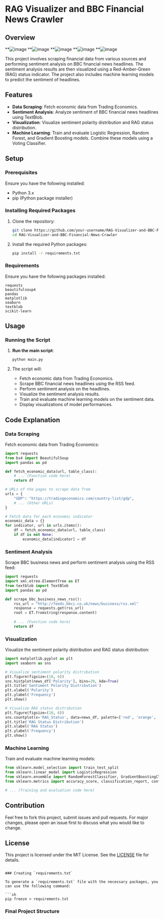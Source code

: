 
# RAG Visualizer and BBC Financial News Crawler

## Overview
**![image](https://github.com/user-attachments/assets/9d352cb7-7036-44ff-8f3e-e7f343fce2e9)
**![image](https://github.com/user-attachments/assets/1d50fe96-3163-4b5e-a8eb-7ec4c0886cbe)
**![image](https://github.com/user-attachments/assets/f8bb177c-1590-4256-b786-88373e47b50c)
**![image](https://github.com/user-attachments/assets/762f447f-69ef-4cbf-95eb-75759613c0fc)
**![image](https://github.com/user-attachments/assets/691b2b20-59e6-47c0-9596-6542a2778e4f)

This project involves scraping financial data from various sources and performing sentiment analysis on BBC financial news headlines. The sentiment analysis results are then visualized using a Red-Amber-Green (RAG) status indicator. The project also includes machine learning models to predict the sentiment of headlines.

## Features

- **Data Scraping**: Fetch economic data from Trading Economics.
- **Sentiment Analysis**: Analyze sentiment of BBC financial news headlines using TextBlob.
- **Visualization**: Visualize sentiment polarity distribution and RAG status distribution.
- **Machine Learning**: Train and evaluate Logistic Regression, Random Forest, and Gradient Boosting models. Combine these models using a Voting Classifier.

## Setup

### Prerequisites

Ensure you have the following installed:
- Python 3.x
- pip (Python package installer)

### Installing Required Packages

1. Clone the repository:

    ```sh
    git clone https://github.com/your-username/RAG-Visualizer-and-BBC-Financial-News-Crawler.git
    cd RAG-Visualizer-and-BBC-Financial-News-Crawler
    ```

2. Install the required Python packages:

    ```sh
    pip install -r requirements.txt
    ```

### Requirements

Ensure you have the following packages installed:

```plaintext
requests
beautifulsoup4
pandas
matplotlib
seaborn
textblob
scikit-learn
```

## Usage

### Running the Script

1. **Run the main script**:

    ```sh
    python main.py
    ```

2. The script will:
    - Fetch economic data from Trading Economics.
    - Scrape BBC financial news headlines using the RSS feed.
    - Perform sentiment analysis on the headlines.
    - Visualize the sentiment analysis results.
    - Train and evaluate machine learning models on the sentiment data.
    - Display visualizations of model performances.

## Code Explanation

### Data Scraping

Fetch economic data from Trading Economics:

```python
import requests
from bs4 import BeautifulSoup
import pandas as pd

def fetch_economic_data(url, table_class):
    # ... (Function code here)
    return df

# URLs of the pages to scrape data from
urls = {
    "GDP": "https://tradingeconomics.com/country-list/gdp",
    # ... (Other URLs)
}

# Fetch data for each economic indicator
economic_data = {}
for indicator, url in urls.items():
    df = fetch_economic_data(url, table_class)
    if df is not None:
        economic_data[indicator] = df
```

### Sentiment Analysis

Scrape BBC business news and perform sentiment analysis using the RSS feed:

```python
import requests
import xml.etree.ElementTree as ET
from textblob import TextBlob
import pandas as pd

def scrape_bbc_business_news_rss():
    rss_url = "http://feeds.bbci.co.uk/news/business/rss.xml"
    response = requests.get(rss_url)
    root = ET.fromstring(response.content)
    
    # ... (Function code here)
    return df
```

### Visualization

Visualize the sentiment polarity distribution and RAG status distribution:

```python
import matplotlib.pyplot as plt
import seaborn as sns

# Visualize sentiment polarity distribution
plt.figure(figsize=(10, 6))
sns.histplot(news_df['Polarity'], bins=20, kde=True)
plt.title('Sentiment Polarity Distribution')
plt.xlabel('Polarity')
plt.ylabel('Frequency')
plt.show()

# Visualize RAG status distribution
plt.figure(figsize=(10, 6))
sns.countplot(x='RAG_Status', data=news_df, palette=['red', 'orange', 'green'])
plt.title('RAG Status Distribution')
plt.xlabel('RAG Status')
plt.ylabel('Frequency')
plt.show()
```

### Machine Learning

Train and evaluate machine learning models:

```python
from sklearn.model_selection import train_test_split
from sklearn.linear_model import LogisticRegression
from sklearn.ensemble import RandomForestClassifier, GradientBoostingClassifier, VotingClassifier
from sklearn.metrics import accuracy_score, classification_report, confusion_matrix

# ... (Training and evaluation code here)
```

## Contribution

Feel free to fork this project, submit issues and pull requests. For major changes, please open an issue first to discuss what you would like to change.

## License

This project is licensed under the MIT License. See the [LICENSE](LICENSE) file for details.
```

### Creating `requirements.txt`

To generate a `requirements.txt` file with the necessary packages, you can use the following command:

```sh
pip freeze > requirements.txt
```

### Final Project Structure
